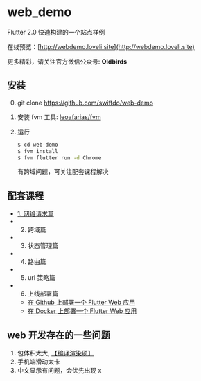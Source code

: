 # web_demo

Flutter 2.0 快速构建的一个站点样例

在线预览：[http://webdemo.loveli.site](http://webdemo.loveli.site)

更多精彩，请关注官方微信公众号: **Oldbirds**


## 安装

0. git clone https://github.com/swiftdo/web-demo
1. 安装 fvm 工具: [leoafarias/fvm](https://github.com/leoafarias/fvm)
2. 运行 

   ```sh
   $ cd web-demo
   $ fvm install
   $ fvm flutter run -d Chrome
   ```
   有跨域问题，可关注配套课程解决

## 配套课程

* [1. 网络请求篇](https://juejin.cn/post/6940962419355156494)
* 2. 跨域篇
* 3. 状态管理篇
* 4. 路由篇
* 5. url 策略篇
* 6. 上线部署篇
    * [在 Github 上部署一个 Flutter Web 应用](https://oldbird.run/flutter/t5-flutter-web-deploy.html#flutter-web)
    * [在 Docker 上部署一个 Flutter Web 应用](https://oldbird.run/flutter/t6-docker-web-deploy.html)


## web 开发存在的一些问题
1. 包体积太大, [【编译渲染项】](https://flutter.cn/docs/development/tools/web-renderers)
2. 手机端滑动太卡
3. 中文显示有问题，会优先出现 x

